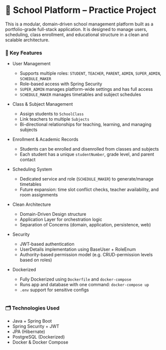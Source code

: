 # 🏫 School Platform – Practice Project
This is a modular, domain-driven school management platform built as a portfolio-grade full-stack application. It is designed to manage users, scheduling, class enrollment, and educational structure in a clean and scalable architecture.

### 🧩 Key Features
- User Management
    - Supports multiple roles: `STUDENT`, `TEACHER`, `PARENT`, `ADMIN`, `SUPER_ADMIN`, `SCHEDULE_MAKER`
    - Role-based access with Spring Security
    - `SUPER_ADMIN` manages platform-wide settings and has full access
    - `SCHEDULE_MAKER` manages timetables and subject schedules

- Class & Subject Management
    - Assign students to `SchoolClass`
    - Link teachers to multiple `Subjects`
    - Bi-directional relationships for teaching, learning, and managing subjects

- Enrollment & Academic Records
    - Students can be enrolled and disenrolled from classes and subjects
    - Each student has a unique `studentNumber`, grade level, and parent contact

- Scheduling System
    - Dedicated service and role (`SCHEDULE_MAKER`) to generate/manage timetables
    - Future expansion: time slot conflict checks, teacher availability, and room assignments

- Clean Architecture
    - Domain-Driven Design structure
    - Application Layer for orchestration logic
    - Separation of Concerns (domain, application, persistence, web)

- Security
    - JWT-based authentication
    - UserDetails implementation using BaseUser + RoleEnum
    - Authority-based permission model (e.g. CRUD-permission levels based on roles)

- Dockerized
    - Fully Dockerized using `Dockerfile` and `docker-compose`
    - Runs app and database with one command: `docker-compose up`
    - `.env` support for sensitive configs

#

### 🗂 Technologies Used
- Java + Spring Boot
- Spring Security + JWT
- JPA (Hibernate)
- PostgreSQL (Dockerized)
- Docker & Docker Compose
